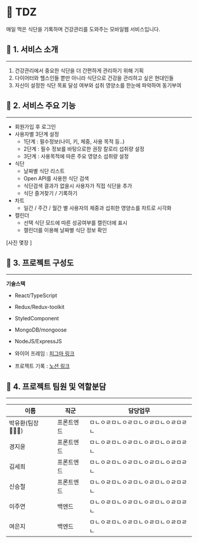 # 🥑 TDZ

매일 먹은 식단을 기록하며 건강관리를 도와주는 모바일웹 서비스입니다.

## 🔗 1. 서비스 소개

---

1. 건강관리에서 중요한 식단을 더 간편하게 관리하기 위해 기획
2. 다이어터와 헬스인들 뿐만 아니라 식단으로 건강을 관리하고 싶은 현대인들
3. 자신이 설정한 식단 목표 달성 여부와 섭취 영양소를 한눈에 파악하여 동기부여

## 🔗 2. 서비스 주요 기능

---

- 회원가입 후 로그인
- 사용자별 3단계 설정
  - 1단계 : 필수정보(나이, 키, 체중, 사용 목적 등..)
  - 2단계 : 필수 정보를 바탕으로한 권장 칼로리 섭취량 설정
  - 3단계 : 사용목적에 따른 주요 영양소 섭취량 설정
- 식단
  - 날짜별 식단 리스트
  - Open API를 사용한 식단 검색
  - 식단검색 결과가 없을시 사용자가 직접 식단을 추가
  - 식단 즐겨찾기 / 기록하기
- 차트
  - 일간 / 주간 / 월간 별 사용자의 체중과 섭취한 영양소를 차트로 시각화
- 캘린더
  - 선택 식단 모드에 따른 성공여부를 캘린더에 표시
  - 캘린더를 이용해 날짜별 식단 정보 확인

[사진 몇장 ]

## 🔗 3. 프로젝트 구성도

---

**기술스택**

- React/TypeScript
- Redux/Redux-toolkit
- StyledComponent
- MongoDB/mongoose
- NodeJS/ExpressJS

- 와이어 프레임 : [피그마 링크](https://www.figma.com/file/v8i3yts5YeGuZ5XDqUA3cb/9%ED%8C%80-%EC%8B%9D%EB%8B%A8%EA%B4%80%EB%A6%AC%EC%96%B4%ED%94%8C%EB%A6%AC%EC%BC%80%EC%9D%B4%EC%85%98?node-id=0%3A1)
- 프로젝트 기록 : [노션 링크](https://www.notion.so/tdz-team/TDZ-c9aeac84ecff45688047f6608644f178)

## 🔗 4. 프로젝트 팀원 및 역할분담

---

| 이름           | 직군       | 담당업무                               |
| -------------- | ---------- | -------------------------------------- |
| 박유환(팀장🙋🏻‍♂️) | 프론트엔드 | ㅁㄴㅇㄹㅁㄴㅇㄹㅁㄴㅇㄹㅁㄴㅇㄹㅁㄹㄴ |
| 경지윤         | 프론트엔드 | ㅁㄴㅇㄹㅁㄴㅇㄹㅁㄴㅇㄹㅁㄴㅇㄹㅁㄹㄴ |
| 김세희         | 프론트엔드 | ㅁㄴㅇㄹㅁㄴㅇㄹㅁㄴㅇㄹㅁㄴㅇㄹㅁㄹㄴ |
| 신승철         | 프론트엔드 | ㅁㄴㅇㄹㅁㄴㅇㄹㅁㄴㅇㄹㅁㄴㅇㄹㅁㄹㄴ |
| 이주연         | 백엔드     | ㅁㄴㅇㄹㅁㄴㅇㄹㅁㄴㅇㄹㅁㄴㅇㄹㅁㄹㄴ |
| 여은지         | 백엔드     | ㅁㄴㅇㄹㅁㄴㅇㄹㅁㄴㅇㄹㅁㄴㅇㄹㅁㄹㄴ |
